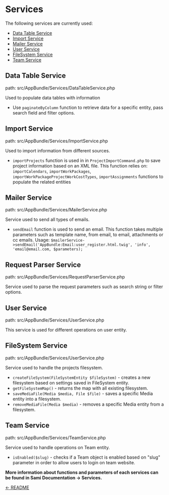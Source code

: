 Services
========

The following services are currently used:

* [Data Table Service](#data-table-service)
* [Import Service](#import-service)
* [Mailer Service](#mailer-service)
* [User Service](#user-service)
* [FileSystem Service](#filesystem-service)
* [Team Service](#team-service)

## Data Table Service
>
path: src/AppBundle/Services/DataTableService.php
>

Used to populate data tables with information

* Use ```paginateByColumn``` function to retrieve data for a specific entity, pass search field and filter options.

## Import Service
>
path: src/AppBundle/Services/ImportService.php
>

Used to import information from different sources.

* ```importProjects``` function is used in in ```ProjectImportCommand.php``` to save project information based on an XML file.
This function relies on: ```importCalendars```,  ```importWorkPackages```, ```importWorkPackageProjectWorkCostTypes```, ```importAssignments``` functions to populate the related entities

## Mailer Service
>
path: src/AppBundle/Services/MailerService.php
>

Service used to send all types of emails.
 
* ```sendEmail``` function is used to send an email. This function takes multiple parameters such as template name, from email, to email, attachments or cc emails.
Usage: `$mailerService->sendEmail('AppBundle:Email:user_register.html.twig', 'info', 'email@email.com, $parameters);`

## Request Parser Service
>
path: src/AppBundle/Services/RequestParserService.php
>

Service used to parse the request parameters such as search string or filter options.

## User Service
>
path: src/AppBundle/Services/UserService.php
>

This service is used for different operations on user entity.

## FileSystem Service
>
path: src/AppBundle/Services/UserService.php
>

Service used to handle the projects filesystem.

* ```createFileSystem(FileSystemEntity $fileSystem)``` - creates a new filesystem based on settings saved in FileSystem entity.
* ```getFileSystemMap()``` - returns the map with all existing filesystem.
* ```saveMediaFile(Media $media, File $file)``` - saves a specific Media entity into a filesystem.
* ```removeMediaFile(Media $media)``` - removes a specific Media entity from a filesystem.

## Team Service
>
path: src/AppBundle/Services/TeamService.php
>

Service used to handle operations on Team entity.

* ```isEnabled($slug)``` - checks if a Team object is enabled based on "slug" parameter in order to allow users to login on team website.


**More information about functions and parameters of each services can be found in Sami Documentation -> Services.**

[<- README](README.md)
